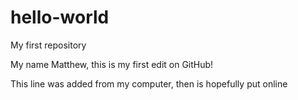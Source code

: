 # hello-world
My first repository

My name Matthew, this is my first edit on GitHub!

This line was added from my computer, then is hopefully put online
